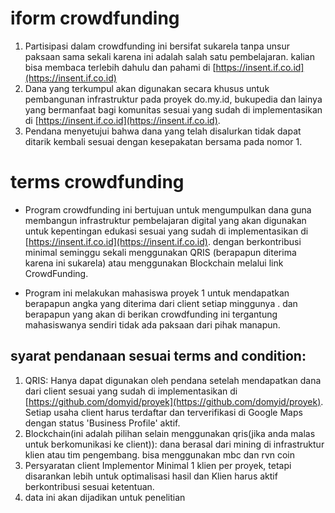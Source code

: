 # iform crowdfunding

1. Partisipasi dalam crowdfunding ini bersifat sukarela tanpa unsur paksaan sama sekali karena ini adalah salah satu pembelajaran. kalian bisa membaca terlebih dahulu dan pahami di  [https://insent.if.co.id](https://insent.if.co.id)
2. Dana yang terkumpul akan digunakan secara khusus untuk pembangunan infrastruktur pada proyek do.my.id, bukupedia dan lainya yang bermanfaat bagi komunitas sesuai yang sudah di implementasikan di [https://insent.if.co.id](https://insent.if.co.id).
3. Pendana menyetujui bahwa dana yang telah disalurkan tidak dapat ditarik kembali sesuai dengan kesepakatan bersama pada nomor 1.

# terms crowdfunding

* Program crowdfunding ini bertujuan untuk mengumpulkan dana guna membangun infrastruktur pembelajaran digital yang akan digunakan untuk kepentingan edukasi sesuai yang sudah di implementasikan di [https://insent.if.co.id](https://insent.if.co.id). dengan berkontribusi minimal seminggu sekali menggunakan QRIS (berapapun diterima karena ini sukarela) atau menggunakan Blockchain melalui link CrowdFunding.

* Program ini melakukan mahasiswa proyek 1 untuk mendapatkan berapapun angka yang diterima dari client setiap minggunya . dan berapapun yang akan di berikan crowdfunding ini tergantung mahasiswanya sendiri tidak ada paksaan dari pihak manapun. 

## syarat pendanaan sesuai terms and condition:

1. QRIS: Hanya dapat digunakan oleh pendana setelah mendapatkan dana dari client sesuai yang sudah di implementasikan di [https://github.com/domyid/proyek](https://github.com/domyid/proyek). Setiap usaha client harus terdaftar dan terverifikasi di Google Maps dengan status 'Business Profile' aktif.
2. Blockchain(ini adalah pilihan selain menggunakan qris(jika anda malas untuk berkomunikasi ke client)): dana berasal dari mining di infrastruktur klien atau tim pengembang. bisa menggunakan mbc dan rvn coin
3. Persyaratan client Implementor Minimal 1 klien per proyek, tetapi disarankan lebih untuk optimalisasi hasil dan Klien harus aktif berkontribusi sesuai ketentuan.
4. data ini akan dijadikan untuk penelitian